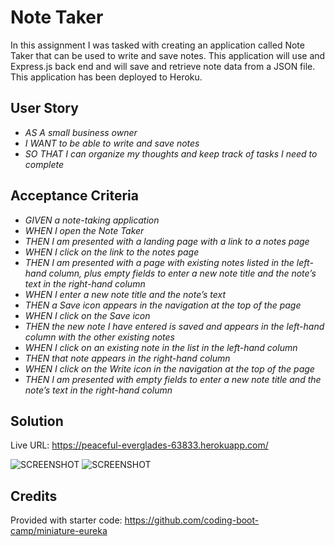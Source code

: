 # Note Taker

In this assignment I was tasked with creating an application called Note Taker that can be used to write and save notes. This application will use and Express.js back end and will save and retrieve note data from a JSON file. This application has been deployed to Heroku.

## User Story

- _AS A small business owner_
- _I WANT to be able to write and save notes_
- _SO THAT I can organize my thoughts and keep track of tasks I need to complete_

## Acceptance Criteria

- _GIVEN a note-taking application_
- _WHEN I open the Note Taker_
- _THEN I am presented with a landing page with a link to a notes page_
- _WHEN I click on the link to the notes page_
- _THEN I am presented with a page with existing notes listed in the left-hand column, plus empty fields to enter a new note title and the note’s text in the right-hand column_
- _WHEN I enter a new note title and the note’s text_
- _THEN a Save icon appears in the navigation at the top of the page_
- _WHEN I click on the Save icon_
- _THEN the new note I have entered is saved and appears in the left-hand column with the other existing notes_
- _WHEN I click on an existing note in the list in the left-hand column_
- _THEN that note appears in the right-hand column_
- _WHEN I click on the Write icon in the navigation at the top of the page_
- _THEN I am presented with empty fields to enter a new note title and the note’s text in the right-hand column_

## Solution

Live URL: https://peaceful-everglades-63833.herokuapp.com/

![SCREENSHOT]()
![SCREENSHOT]()

## Credits

Provided with starter code: https://github.com/coding-boot-camp/miniature-eureka
